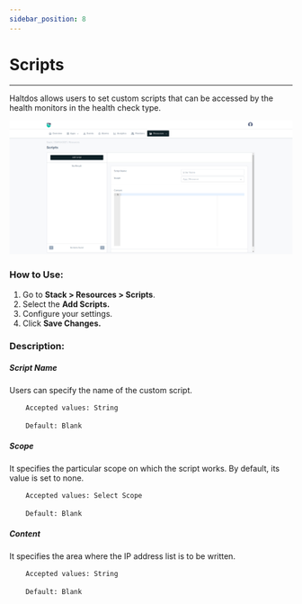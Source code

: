 ```yaml
---
sidebar_position: 8
---
```


# Scripts

---

Haltdos allows users to set custom scripts that can be accessed by the health monitors in the health check type.
  
![Scripts](/img/platform/v8/docs/scripts.png)

### How to Use:

1. Go to **Stack > Resources > Scripts**.
2. Select the **Add Scripts.**
3. Configure your settings. 
4. Click **Save Changes.**

### Description:

##### **Script Name**

Users can specify the name of the custom script.

```
    Accepted values: String

    Default: Blank 
```


##### **Scope**

It specifies the particular scope on which the script works. By default, its value is set to none.

```
    Accepted values: Select Scope

    Default: Blank 
```


##### **Content**

It specifies the area where the IP address list is to be written.

```
    Accepted values: String

    Default: Blank 
```




